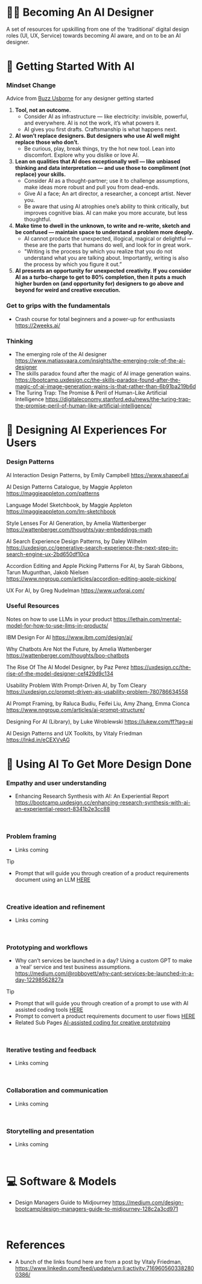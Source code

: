 # 🧑‍🎨 Becoming An AI Designer

A set of resources for upskilling from one of the ‘traditional’ digital design roles (UI, UX, Service) towards becoming AI aware, and on to be an AI designer.


# 🏁 Getting Started With AI

### Mindset Change
Advice from [Buzz Usborne](https://www.linkedin.com/in/buzz/) for any designer getting started

1. **Tool, not an outcome.**
    - Consider AI as infrastructure — like electricity: invisible, powerful, and everywhere. AI is not the work, it’s what powers it.
    - AI gives you first drafts. Craftsmanship is what happens next.
2. **AI won’t replace designers. But designers who use AI well might replace those who don’t.**
    - Be curious, play, break things, try the hot new tool. Lean into discomfort. Explore why you dislike or love AI.
3. **Lean on qualities that AI does exceptionally well — like unbiased thinking and data interpretation — and use those to compliment (not replace) your skills.**
    - Consider AI as a thought-partner; use it to challenge assumptions, make ideas more robust and pull you from dead-ends.
    - Give AI a face; An art director, a researcher, a concept artist. Never you.
    - Be aware that using AI atrophies one’s ability to think critically, but improves cognitive bias. AI can make you more accurate, but less thoughtful.
4. **Make time to dwell in the unknown, to write and re-write, sketch and be confused — maintain space to understand a problem more deeply.**
    - AI cannot produce the unexpected, illogical, magical or delightful — these are the parts that humans do well, and look for in great work.
    - "Writing is the process by which you realize that you do not understand what you are talking about. Importantly, writing is also the process by which you figure it out.”
5. **AI presents an opportunity for unexpected creativity. If you consider AI as a turbo-charge to get to 80% completion, then it puts a much higher burden on (and opportunity for) designers to go above and beyond for weird and creative execution.**

### Get to grips with the fundamentals
- Crash course for total beginners and a power-up for enthusiasts https://2weeks.ai/

### Thinking
- The emerging role of the AI designer https://www.matiasvaara.com/insights/the-emerging-role-of-the-ai-designer
- The skills paradox found after the magic of AI image generation wains. https://bootcamp.uxdesign.cc/the-skills-paradox-found-after-the-magic-of-ai-image-generation-wains-is-that-rather-than-6b91ba219b6d
- The Turing Trap: The Promise & Peril of Human-Like Artificial Intelligence https://digitaleconomy.stanford.edu/news/the-turing-trap-the-promise-peril-of-human-like-artificial-intelligence/

# 🤷 Designing AI Experiences For Users

### Design Patterns

AI Interaction Design Patterns, by Emily Campbell
https://www.shapeof.ai

AI Design Patterns Catalogue, by Maggie Appleton
https://maggieappleton.com/patterns

Language Model Sketchbook, by Maggie Appleton
https://maggieappleton.com/lm-sketchbook

Style Lenses For AI Generation, by Amelia Wattenberger
https://wattenberger.com/thoughts/yay-embeddings-math

AI Search Experience Design Patterns, by Daley Wilhelm
https://uxdesign.cc/generative-search-experience-the-next-step-in-search-engine-ux-2bd650df10ca

Accordion Editing and Apple Picking Patterns For AI, by Sarah Gibbons, Tarun Mugunthan, Jakob Nielsen
https://www.nngroup.com/articles/accordion-editing-apple-picking/

UX For AI, by Greg Nudelman
https://www.uxforai.com/

### Useful Resources

Notes on how to use LLMs in your product https://lethain.com/mental-model-for-how-to-use-llms-in-products/

IBM Design For AI https://www.ibm.com/design/ai/

Why Chatbots Are Not the Future, by Amelia Wattenberger
https://wattenberger.com/thoughts/boo-chatbots

The Rise Of The AI Model Designer, by Paz Perez
https://uxdesign.cc/the-rise-of-the-model-designer-cef429d9c134

Usability Problem With Prompt-Driven AI, by Tom Cleary
https://uxdesign.cc/prompt-driven-ais-usability-problem-780786634558

AI Prompt Framing, by Raluca Budiu, Feifei Liu, Amy Zhang, Emma Cionca
https://www.nngroup.com/articles/ai-prompt-structure/

Designing For AI (Library), by Luke Wroblewski
https://lukew.com/ff?tag=ai

AI Design Patterns and UX Toolkits, by Vitaly Friedman
https://lnkd.in/eCEXVvAG


# 🦾 Using AI To Get More Design Done

### Empathy and user understanding 
- Enhancing Research Synthesis with AI: An Experiential Report https://bootcamp.uxdesign.cc/enhancing-research-synthesis-with-ai-an-experiential-report-8341b2e3cc88
<!-- Creating a little more vertical space --><br/>

### Problem framing
- Links coming

> [!TIP]
> - Prompt that will guide you through creation of a product requirements document using an LLM [HERE](https://github.com/robboyett/Becoming-an-AI-designer/blob/main/Reference%20prompts.md#zero-to-prd-guided-creation)
<!-- Creating a little more vertical space --><br/>

### Creative ideation and refinement
- Links coming
<!-- Creating a little more vertical space --><br/>

### Prototyping and workflows
- Why can’t services be launched in a day? Using a custom GPT to make a ‘real’ service and test business assumptions. https://medium.com/@robboyett/why-cant-services-be-launched-in-a-day-12298562827a

> [!TIP]
> - Prompt that will guide you through creation of a prompt to use with AI assisted coding tools [HERE](https://github.com/robboyett/Becoming-an-AI-designer/blob/main/Reference%20prompts.md#generate-prompts-for-ai-prototyping-tools-guided-creation)
> - Prompt to convert a product requirements document to user flows [HERE](https://github.com/robboyett/Becoming-an-AI-designer/blob/main/Reference%20prompts.md#convert-a-prd-to-user-flows)
> - Related Sub Pages [AI-assisted coding for creative prototyping](/AI-assisted%20coding%20for%20creative%20prototyping.md)
<!-- Creating a little more vertical space --><br/>

### Iterative testing and feedback  
- Links coming
<!-- Creating a little more vertical space --><br/>

### Collaboration and communication 
- Links coming 
<!-- Creating a little more vertical space --><br/>

### Storytelling and presentation
- Links coming
<!-- Creating a little more vertical space --><br/>

# 💻 Software & Models
- Design Managers Guide to Midjourney https://medium.com/design-bootcamp/design-managers-guide-to-midjourney-128c2a3cd971
<!-- Creating a little more vertical space --><br/>

# References
- A bunch of the links found here are from a post by Vitaly Friedman, https://www.linkedin.com/feed/update/urn:li:activity:7169605603382800386/
<!-- Creating a little more vertical space --><br/>
